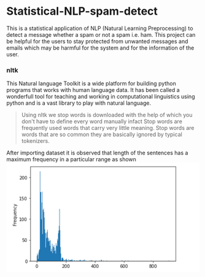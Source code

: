 # Statistical-NLP-spam-detect
This is a statistical application of NLP (Natural Learning Preprocessing) to detect a message whether a spam or not a spam i.e. ham. This project can be helpful for the users to stay protected from unwanted messages and emails which may be harmful for the system and for the information of the user.

### nltk
This Natural language Toolkit is a wide platform for building python programs that works with human language data. It has been called a wonderfull tool for teaching and working in computational linguistics using python and is a vast library to play with natural language.

> Using nltk we stop words is downloaded with the help of which you don't have to define every word manually infact Stop words are frequently used words that carry very little meaning. Stop words are words that are so common they are basically ignored by typical tokenizers.

After importing dataset it is observed that length of the sentences has a maximum frequency in a particular range as shown 
![Image](https://github.com/thechirag2002/Statistical-NLP-spam-detect/blob/cb372f825337f23b151206a8c85d037202f4ab02/words-length.png)
